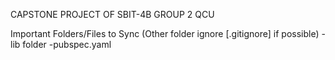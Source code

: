 CAPSTONE PROJECT OF SBIT-4B GROUP 2 QCU

Important Folders/Files to Sync (Other folder ignore [.gitignore] if possible)
-lib folder
-pubspec.yaml